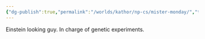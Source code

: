```yaml
---
{"dg-publish":true,"permalink":"/worlds/kathor/np-cs/mister-monday/","tags":["Kathor"]}
---
```



Einstein looking guy. In charge of genetic experiments. 